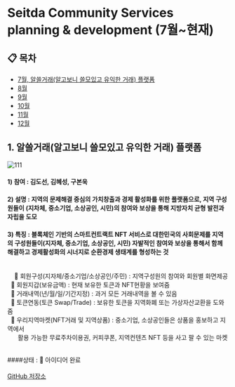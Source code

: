 # Seitda Community Services planning & development (7월~현재)

## 📋 목차
- [7월, 알쓸거래(알고보니 쓸모있고 유익한 거래) 플랫폼](#7월)
- [8월](#8월)
- [9월](#9월)
- [10월](#10월)
- [11월](#️11월)
- [12월](#12월)


## 1. 알쓸거래(알고보니 쓸모있고 유익한 거래) 플랫폼
![111](https://github.com/user-attachments/assets/bf9e4d6a-8bb0-47c9-8f89-89b75b3d3695)

#### 1) 참여 : 김도선, 김혜성, 구본욱<br>
#### 2) 설명 : 지역의 문제해결 중심의 가치창출과 경제 활성화를 위한 플랫폼으로, 지역 구성원들이 (지차체, 중소기업, 소상공인, 시민)의 참여와 보상을 통해 지방자치 균형 발전과 자립을 도모<br>
#### 3) 특징 : 블록체인 기반의 스마트컨트랙트 NFT 서비스로 대한민국의 사회문제를 지역의 구성원들이(지자체, 중소기업, 소상공인, 시민) 자발적인 참여와 보상을 통해서 함께 해결하고 경제활성화의 시너지로 순환경제 생태계를 형성하는 것<br><br>
 
  🌱 회원구성(지자체/중소기업/소상공인/주민) : 지역구성원의 참여와 회원별 화면제공<br>
  🌱 회원지갑(보유금액) : 현재 보유한 토큰과 NFT현황을 보여줌<br>
  🌱 거래내역(년/월/일/기간지정) : 과거 모든 거래내역을 볼 수 있음<br>
  🌱 토큰연동(토큰 Swap/Trade) : 보유한 토큰을 지역화폐 또는 가상자산교환을 도와줌<br>
  🌱 우리지역마켓(NFT거래 및 지역상품) : 중소기업, 소상공인들은 상품을 홍보하고 지역에서<br>
      활용 가능한 무료주차이용권, 커피쿠폰, 지역컨텐츠 NFT 등을 사고 팔 수 있는 마켓<br><br>
      
####상태 : 🚀 아이디어 완료<br>  
[GitHub 저장소](https://github.com/Seitda-community/)





